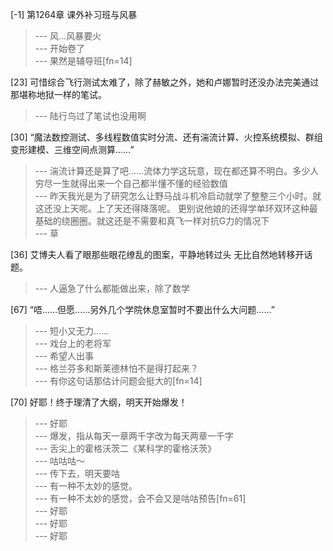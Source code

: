 
[-1] 第1264章 课外补习班与风暴
>--- 风…风暴要火<br>
>--- 开始卷了<br>
>--- 果然是辅导班[fn=14]<br>

[23] 可惜综合飞行测试太难了，除了赫敏之外，她和卢娜暂时还没办法完美通过那堪称地狱一样的笔试。
>--- 陆行鸟过了笔试也没用啊<br>

[30] “魔法数控测试、多线程数值实时分流、还有湍流计算、火控系统模拟、群组变形建模、三维空间点测算……”
>--- 湍流计算还是算了吧……流体力学这玩意，现在都还算不明白。多少人穷尽一生就得出来一个自己都半懂不懂的经验数值<br>
>--- 昨天我光是为了研究怎么让野马战斗机冷启动就学了整整三个小时。就这还没上天呢。上了天还得降落呢。
更别说他娘的还得学单环双环这种最基础的绕圈圈。就这还是不需要和真飞一样对抗G力的情况下<br>
>--- 草<br>

[36] 艾博夫人看了眼那些眼花缭乱的图案，平静地转过头 无比自然地转移开话题。
>--- 人逼急了什么都能做出来，除了数学<br>

[67] “唔……但愿……另外几个学院休息室暂时不要出什么大问题……”
>--- 短小又无力……<br>
>--- 戏台上的老将军<br>
>--- 希望人出事<br>
>--- 格兰芬多和斯莱德林怕不是得打起来？<br>
>--- 有你这句话那估计问题会挺大的[fn=14]<br>

[70] 好耶！终于理清了大纲，明天开始爆发！
>--- 好耶<br>
>--- 爆发，指从每天一章两千字改为每天两章一千字<br>
>--- 舌尖上的霍格沃茨二《某科学的霍格沃茨》<br>
>--- 咕咕咕～<br>
>--- 传下去，明天要咕<br>
>--- 有一种不太妙的感觉。<br>
>--- 有一种不太妙的感觉，会不会又是咕咕预告[fn=61]<br>
>--- 好耶<br>
>--- 好耶<br>
>--- 好耶<br>
